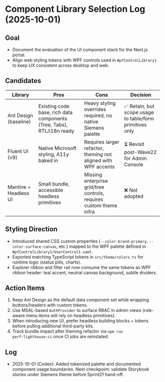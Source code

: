 # Component Library Selection Log (2025-10-01)

## Goal
- Document the evaluation of the UI component stack for the Next.js portal.
- Align web styling tokens with WPF controls used in `WpfControlLibrary1` to keep UX consistent across desktop and web.

## Candidates
| Library | Pros | Cons | Decision |
| --- | --- | --- | --- |
| Ant Design (baseline) | Existing code base, rich data components (Tree, Tabs), RTL/i18n ready | Heavy styling overrides required, no native Siemens palette | ✅ Retain, but scope usage to table/form primitives only |
| Fluent UI (v9) | Native Microsoft styling, A11y baked in | Requires larger refactor, theming not aligned with WPF accents | ⏳ Revisit post-Wave22 for Admin Console |
| Mantine + Headless UI | Small bundle, accessible headless primitives | Missing enterprise grid/tree controls, requires custom theme infra | ❌ Not adopted |

## Styling Direction
- Introduced shared CSS custom properties (`--color-brand-primary`, `--color-surface-canvas`, etc.) mapped to the WPF palette defined in `WpfControlLibrary1/UserControl1.xaml`.
- Exported matching TypeScript tokens in `src/theme/colors.ts` for runtime logic (status pills, charts).
- Explorer ribbon and filter rail now consume the same tokens as WPF ribbon header: teal accent, neutral canvas background, subtle dividers.

## Action Items
1. Keep Ant Design as the default data component set while wrapping buttons/headers with custom tokens.
2. Use MSAL-based `AuthProvider` to surface RBAC in admin views (role-aware menu items will rely on headless primitives).
3. When introducing new UI, prefer headless building blocks + tokens before pulling additional third-party kits.
4. Track bundle impact after theming refactor via `npm run perf:lighthouse:ci` once CI jobs are reinstated.

## Log
- 2025-10-01 (Codex): Added tokenized palette and documented component usage boundaries. Next checkpoint: validate Storybook stories under Siemens theme before Sprint21 hand-off.
